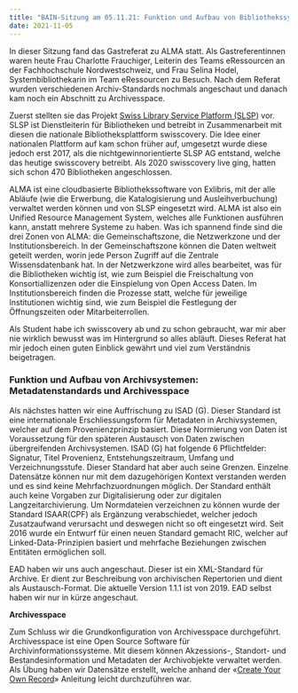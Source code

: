 ```yaml
---
title: "BAIN-Sitzung am 05.11.21: Funktion und Aufbau von Bibliothekssystemen (1/2)"
date: 2021-11-05
---
```



<p> In dieser Sitzung fand das Gastreferat zu ALMA statt. Als Gastreferentinnen waren heute Frau Charlotte Frauchiger, Leiterin des Teams eRessourcen an der Fachhochschule Nordwestschweiz, und Frau Selina Hodel, Systembibliothekarin im Team eRessourcen zu Besuch. Nach dem Referat wurden verschiedenen Archiv-Standards nochmals angeschaut und danach kam noch ein Abschnitt zu Archivesspace. </p>
<p> Zuerst stellten sie das Projekt <a href="https://slsp.ch/de">Swiss Library Service Platform (SLSP)</a> vor. SLSP ist Dienstleiterin für Bibliotheken und betreibt in Zusammenarbeit mit diesen die nationale Bibliotheksplattform swisscovery. Die Idee einer nationalen Plattform auf kam schon früher auf, umgesetzt wurde diese jedoch erst 2017, als die nichtgewinnorientierte SLSP AG entstand, welche das heutige swisscovery betreibt. Als 2020 swisscovery live ging, hatten sich schon 470 Bibliotheken angeschlossen. </p>
<p> ALMA ist eine cloudbasierte Bibliothekssoftware von Exlibris, mit der alle Abläufe (wie die Erwerbung, die Katalogisierung und Ausleihverbuchung) verwaltet werden können und von SLSP eingesetzt wird. ALMA ist also ein Unified Resource Management System, welches alle Funktionen ausführen kann, anstatt mehrere Systeme zu haben. Was ich spannend finde sind die drei Zonen von ALMA: die Gemeinschaftszone, die Netzwerkzone und der Institutionsbereich. In der Gemeinschaftszone können die Daten weltweit geteilt werden, worin jede Person Zugriff auf die Zentrale Wissensdatenbank hat. In der Netzwerkzone wird alles bearbeitet, was für die Bibliotheken wichtig ist, wie zum Beispiel die Freischaltung von Konsortiallizenzen oder die Einspielung von Open Access Daten. Im Institutionsbereich finden die Prozesse statt, welche für jeweilige Institutionen wichtig sind, wie zum Beispiel die Festlegung der Öffnungszeiten oder Mitarbeiterrollen. </p>
<p>Als Student habe ich swisscovery ab und zu schon gebraucht, war mir aber nie wirklich bewusst was im Hintergrund so alles abläuft. Dieses Referat hat mir jedoch einen guten Einblick gewährt und viel zum Verständnis beigetragen. </p>
<p><b><h3>Funktion und Aufbau von Archivsystemen: Metadatenstandards und Archivesspace</h3></b></p>
<p>Als nächstes hatten wir eine Auffrischung zu ISAD (G). Dieser Standard ist eine internationale Erschliessungsform für Metadaten in Archivsystemen, welcher auf dem Provenienzprinzip basiert. Diese Normierung von Daten ist Voraussetzung für den späteren Austausch von Daten zwischen übergreifenden Archivsystemen. ISAD (G) hat folgende 6 Pflichtfelder: Signatur, Titel Provenienz, Entstehungszeitraum, Umfang und Verzeichnungsstufe. Dieser Standard hat aber auch seine Grenzen. Einzelne Datensätze können nur mit dem dazugehörigen Kontext verstanden werden und es sind keine Mehrfachzuordnungen möglich. Der Standard enthält auch keine Vorgaben zur Digitalisierung oder zur digitalen Langzeitarchivierung. Um Normdateien verzeichnen zu können wurde der Standard ISAAR(CPF) als Ergänzung verabschiedet, welcher jedoch Zusatzaufwand verursacht und deswegen nicht so oft eingesetzt wird. Seit 2016 wurde ein Entwurf für einen neuen Standard gemacht RIC, welcher auf Linked-Data-Prinzipien basiert und mehrfache Beziehungen zwischen Entitäten ermöglichen soll. </p>
<p>EAD haben wir uns auch angeschaut. Dieser ist ein XML-Standard für Archive. Er dient zur Beschreibung von archivischen Repertorien und dient als Austausch-Format. Die aktuelle Version 1.1.1 ist von 2019. EAD selbst haben wir nur in kürze angeschaut. </p>
<p><b> Archivesspace</b></p>
<p>Zum Schluss wir die Grundkonfiguration von Archivesspace durchgeführt. Archivesspace ist eine Open Source Software für Archivinformationssysteme. Mit diesem können Akzessions-, Standort- und Bestandesinformation und Metadaten der Archivobjekte verwaltet werden.  Als Übung haben wir Datensätze erstellt, welche anhand der «<a href="https://guides.nyu.edu/ld.php?content_id=23198351e">Create Your Own Record</a>» Anleitung leicht durchzuführen war.</p>
